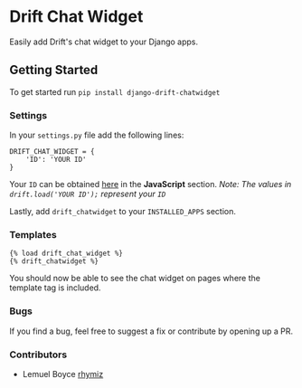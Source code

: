 # Drift Chat Widget
Easily add Drift's chat widget to your Django apps.


## Getting Started
To get started run `pip install django-drift-chatwidget`


### Settings
In your `settings.py` file add the following lines:

```
DRIFT_CHAT_WIDGET = {
    'ID': 'YOUR ID'
}
```

Your `ID` can be obtained [here](https://app.drift.com/settings/widget) in the **JavaScript** section.
*Note: The values in `drift.load('YOUR ID');` represent your `ID`*

Lastly, add `drift_chatwidget` to your `INSTALLED_APPS` section.


### Templates
```
{% load drift_chat_widget %}
{% drift_chatwidget %}
```

You should now be able to see the chat widget on pages where the template tag is included.

### Bugs
If you find a bug, feel free to suggest a fix or contribute by opening up a PR.


### Contributors
- Lemuel Boyce [rhymiz](https://github.com/rhymiz)
